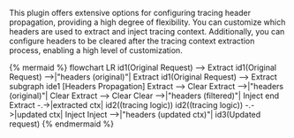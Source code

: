 This plugin offers extensive options for configuring tracing header propagation, providing a high degree of flexibility.
You can customize which headers are used to extract and inject tracing context. Additionally, you can configure headers to be cleared after the tracing context extraction process, enabling a high level of customization.

<!--vale off-->
{% mermaid %}
flowchart LR
   id1(Original Request) --> Extract
   id1(Original Request) -->|"headers (original)"| Extract
   id1(Original Request) --> Extract
   subgraph ide1 [Headers Propagation]
   Extract --> Clear
   Extract -->|"headers (original)"| Clear
   Extract --> Clear
   Clear -->|"headers (filtered)"| Inject
   end
   Extract -.->|extracted ctx| id2((tracing logic))
   id2((tracing logic)) -.->|updated ctx| Inject
   Inject -->|"headers (updated ctx)"| id3(Updated request)
{% endmermaid %}
<!--vale on-->